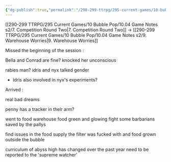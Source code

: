 ```yaml
---
{"dg-publish":true,"permalink":"/290-299-ttrpg/295-current-games/10-bubble-pop/10-04-game-notes-s2/8-missed-session/","dgHomeLink":true,"dgPassFrontmatter":false,"dgShowBacklinks":true,"dgShowLocalGraph":false,"dgShowInlineTitle":true}
---
```



[[290-299 TTRPG/295 Current Games/10 Bubble Pop/10.04 Game Notes s2/7. Competition Round Two|7. Competition Round Two]] -> [[290-299 TTRPG/295 Current Games/10 Bubble Pop/10.04 Game Notes s2/9. Warehouse Worries|9. Warehouse Worries]]

Missed the beginning of the session :

Bella and Conrad are fine?
knocked her unconscious

rabies man?
idris and nyx talked gender
- idris also involved in nyx's experiments?

Arrived :

real bad dreams

penny has a tracker in their arm?

went to food warehouse
	food green and glowing
	fight some barbarians
	saved by the pallys

find issues in the food supply
	the filter was fucked with and food grown outside the bubble

curriculum of abyss high has changed over the past year
need to be reported to the 'supreme watcher'